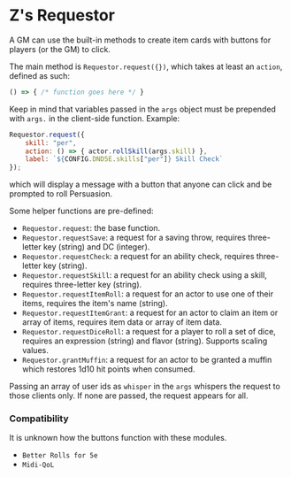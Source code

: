 # Z's Requestor
A GM can use the built-in methods to create item cards with buttons for players (or the GM) to click.

The main method is `Requestor.request({})`, which takes at least an `action`, defined as such:
```js
() => { /* function goes here */ }
```

Keep in mind that variables passed in the `args` object must be prepended with `args.` in the client-side function. Example:

```js
Requestor.request({
	skill: "per",
	action: () => { actor.rollSkill(args.skill) },
	label: `${CONFIG.DND5E.skills["per"]} Skill Check`
});
```
which will display a message with a button that anyone can click and be prompted to roll Persuasion.

Some helper functions are pre-defined:
* `Requestor.request`: the base function.
* `Requestor.requestSave`: a request for a saving throw, requires three-letter key (string) and DC (integer).
* `Requestor.requestCheck`: a request for an ability check, requires three-letter key (string).
* `Requestor.requestSkill`: a request for an ability check using a skill, requires three-letter key (string).
* `Requestor.requestItemRoll`: a request for an actor to use one of their items, requires the item's name (string).
* `Requestor.requestItemGrant`: a request for an actor to claim an item or array of items, requires item data or array of item data.
* `Requestor.requestDiceRoll`: a request for a player to roll a set of dice, requires an expression (string) and flavor (string). Supports scaling values.
* `Requestor.grantMuffin`: a request for an actor to be granted a muffin which restores 1d10 hit points when consumed.

Passing an array of user ids as `whisper` in the `args` whispers the request to those clients only. If none are passed, the request appears for all.

### Compatibility
It is unknown how the buttons function with these modules.
* `Better Rolls for 5e`
* `Midi-QoL`